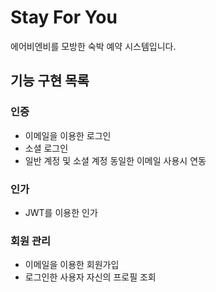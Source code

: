 # Stay For You

에어비엔비를 모방한 숙박 예약 시스템입니다.

## 기능 구현 목록

### 인증

* 이메일을 이용한 로그인
* 소셜 로그인
* 일반 계정 및 소셜 계정 동일한 이메일 사용시 연동

### 인가

* JWT를 이용한 인가

### 회원 관리

* 이메일을 이용한 회원가입
* 로그인한 사용자 자신의 프로필 조회
